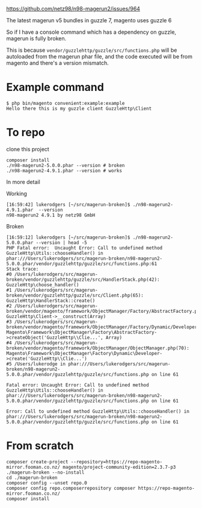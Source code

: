 https://github.com/netz98/n98-magerun2/issues/964

The latest magerun v5 bundles in guzzle 7, magento uses guzzle 6

So if I have a console command which has a dependency on guzzle, magerun is fully broken.


This is because `vendor/guzzlehttp/guzzle/src/functions.php` will be autoloaded from the magerun phar file, and the code executed will be from magento and there's a version mismatch.
 
# Example command

```
$ php bin/magento convenient:example:example
Hello there this is my guzzle client GuzzleHttp\Client
```

# To repo

clone this project

```
composer install
./n98-magerun2-5.0.0.phar --version # broken
./n98-magerun2-4.9.1.phar --version # works
```

In more detail

Working
```
[16:59:42] lukerodgers [~/src/magerun-broken]$ ./n98-magerun2-4.9.1.phar  --version
n98-magerun2 4.9.1 by netz98 GmbH
```

Broken

```
[16:59:12] lukerodgers [~/src/magerun-broken]$ ./n98-magerun2-5.0.0.phar --version | head -5
PHP Fatal error:  Uncaught Error: Call to undefined method GuzzleHttp\Utils::chooseHandler() in phar:///Users/lukerodgers/src/magerun-broken/n98-magerun2-5.0.0.phar/vendor/guzzlehttp/guzzle/src/functions.php:61
Stack trace:
#0 /Users/lukerodgers/src/magerun-broken/vendor/guzzlehttp/guzzle/src/HandlerStack.php(42): GuzzleHttp\choose_handler()
#1 /Users/lukerodgers/src/magerun-broken/vendor/guzzlehttp/guzzle/src/Client.php(65): GuzzleHttp\HandlerStack::create()
#2 /Users/lukerodgers/src/magerun-broken/vendor/magento/framework/ObjectManager/Factory/AbstractFactory.php(121): GuzzleHttp\Client->__construct(Array)
#3 /Users/lukerodgers/src/magerun-broken/vendor/magento/framework/ObjectManager/Factory/Dynamic/Developer.php(66): Magento\Framework\ObjectManager\Factory\AbstractFactory->createObject('GuzzleHttp\\Clie...', Array)
#4 /Users/lukerodgers/src/magerun-broken/vendor/magento/framework/ObjectManager/ObjectManager.php(70): Magento\Framework\ObjectManager\Factory\Dynamic\Developer->create('GuzzleHttp\\Clie...')
#5 /Users/lukerodge in phar:///Users/lukerodgers/src/magerun-broken/n98-magerun2-5.0.0.phar/vendor/guzzlehttp/guzzle/src/functions.php on line 61

Fatal error: Uncaught Error: Call to undefined method GuzzleHttp\Utils::chooseHandler() in phar:///Users/lukerodgers/src/magerun-broken/n98-magerun2-5.0.0.phar/vendor/guzzlehttp/guzzle/src/functions.php on line 61

Error: Call to undefined method GuzzleHttp\Utils::chooseHandler() in phar:///Users/lukerodgers/src/magerun-broken/n98-magerun2-5.0.0.phar/vendor/guzzlehttp/guzzle/src/functions.php on line 61
```


# From scratch

```
composer create-project --repository=https://repo-magento-mirror.fooman.co.nz/ magento/project-community-edition=2.3.7-p3 ./magerun-broken --no-install
cd ./magerun-broken
composer config --unset repo.0
composer config repo.composerrepository composer https://repo-magento-mirror.fooman.co.nz/
composer install
```
